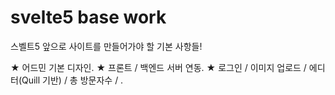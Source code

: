 # svelte5 base work

스벨트5 앞으로 사이트를 만들어가야 할 기본 사항들!

★ 어드민 기본 디자인.
★ 프론트 / 백엔드 서버 연동.
★ 로그인 / 이미지 업로드 / 에디터(Quill 기반) / 총 방문자수 / .